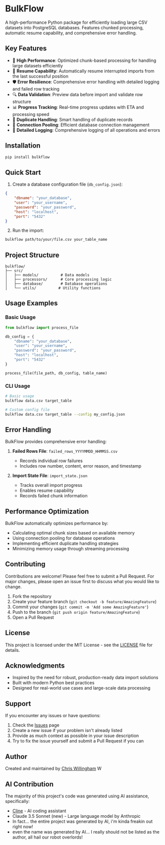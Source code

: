 # BulkFlow

A high-performance Python package for efficiently loading large CSV datasets into PostgreSQL databases. Features chunked processing, automatic resume capability, and comprehensive error handling.

## Key Features

- 🚀 **High Performance**: Optimized chunk-based processing for handling large datasets efficiently
- 🔄 **Resume Capability**: Automatically resume interrupted imports from the last successful position
- 🛡️ **Error Resilience**: Comprehensive error handling with detailed logging and failed row tracking
- 🔍 **Data Validation**: Preview data before import and validate row structure
- 📊 **Progress Tracking**: Real-time progress updates with ETA and processing speed
- 🔄 **Duplicate Handling**: Smart handling of duplicate records
- 🔌 **Connection Pooling**: Efficient database connection management
- 📝 **Detailed Logging**: Comprehensive logging of all operations and errors

## Installation

```bash
pip install bulkflow
```

## Quick Start

1. Create a database configuration file (`db_config.json`):
```json
{
    "dbname": "your_database",
    "user": "your_username",
    "password": "your_password",
    "host": "localhost",
    "port": "5432"
}
```

2. Run the import:
```bash
bulkflow path/to/your/file.csv your_table_name
```

## Project Structure

```
bulkflow/
├── src/
│   ├── models/          # Data models
│   ├── processors/      # Core processing logic
│   ├── database/        # Database operations
│   └── utils/          # Utility functions
```

## Usage Examples

### Basic Usage

```python
from bulkflow import process_file

db_config = {
    "dbname": "your_database",
    "user": "your_username",
    "password": "your_password",
    "host": "localhost",
    "port": "5432"
}

process_file(file_path, db_config, table_name)
```

### CLI Usage

```bash
# Basic usage
bulkflow data.csv target_table

# Custom config file
bulkflow data.csv target_table --config my_config.json
```

## Error Handling

BulkFlow provides comprehensive error handling:

1. **Failed Rows File**: `failed_rows_YYYYMMDD_HHMMSS.csv`
   - Records individual row failures
   - Includes row number, content, error reason, and timestamp

2. **Import State File**: `import_state.json`
   - Tracks overall import progress
   - Enables resume capability
   - Records failed chunk information

## Performance Optimization

BulkFlow automatically optimizes performance by:

- Calculating optimal chunk sizes based on available memory
- Using connection pooling for database operations
- Implementing efficient duplicate handling strategies
- Minimizing memory usage through streaming processing

## Contributing

Contributions are welcome! Please feel free to submit a Pull Request. For major changes, please open an issue first to discuss what you would like to change.

1. Fork the repository
2. Create your feature branch (`git checkout -b feature/AmazingFeature`)
3. Commit your changes (`git commit -m 'Add some AmazingFeature'`)
4. Push to the branch (`git push origin feature/AmazingFeature`)
5. Open a Pull Request

## License

This project is licensed under the MIT License - see the [LICENSE](LICENSE) file for details.

## Acknowledgments

- Inspired by the need for robust, production-ready data import solutions
- Built with modern Python best practices
- Designed for real-world use cases and large-scale data processing

## Support

If you encounter any issues or have questions:

1. Check the [Issues](https://github.com/clwillingham/bulkflow/issues) page
2. Create a new issue if your problem isn't already listed
3. Provide as much context as possible in your issue description
4. Try to fix the issue yourself and submit a Pull Request if you can

## Author

Created and maintained by [Chris Willingham](https://github.com/clwillingham)
W
## AI Contribution

The majority of this project's code was generated using AI assistance, specifically:
- [Cline](https://github.com/cline/cline) - AI coding assistant
- Claude 3.5 Sonnet (new) - Large language model by Anthropic
- In fact... the entire project was generated by AI, i'm kinda freakin out right now!
- even the name was generated by AI... I really should not be listed as the author, all hail our robot overlords!